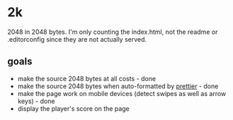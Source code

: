 # 2k

2048 in 2048 bytes. I'm only counting the index.html, not the readme or .editorconfig since they are not actually served.

## goals

* make the source 2048 bytes at all costs - done
* make the source 2048 bytes when auto-formatted by [prettier](https://prettier.io/) - done
* make the page work on mobile devices (detect swipes as well as arrow keys) - done
* display the player's score on the page
